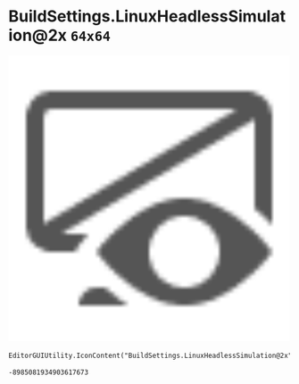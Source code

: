 # BuildSettings.LinuxHeadlessSimulation@2x `64x64`
<img src="/img/BuildSettings.LinuxHeadlessSimulation@2x.png" width=512 height=512>

``` CSharp
EditorGUIUtility.IconContent("BuildSettings.LinuxHeadlessSimulation@2x")
```
```
-8985081934903617673
```
